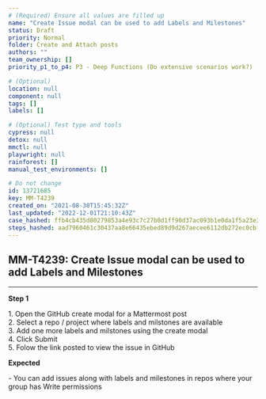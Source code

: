 ```yaml
---
# (Required) Ensure all values are filled up
name: "Create Issue modal can be used to add Labels and Milestones"
status: Draft
priority: Normal
folder: Create and Attach posts
authors: ""
team_ownership: []
priority_p1_to_p4: P3 - Deep Functions (Do extensive scenarios work?)

# (Optional)
location: null
component: null
tags: []
labels: []

# (Optional) Test type and tools
cypress: null
detox: null
mmctl: null
playwright: null
rainforest: []
manual_test_environments: []

# Do not change
id: 13721685
key: MM-T4239
created_on: "2021-08-30T15:45:32Z"
last_updated: "2022-12-01T21:10:43Z"
case_hashed: ffb4cb435d80279853a4e93c7c27b0d1ff90d37ac093b1e0da1f5a23e3b5afab1df4a2f78556f87166a18e57d1a037b7
steps_hashed: aad7960461c30437aa8e66435ebed89d9d267aecee6112db272ec0cbf1d3027c841f5fb7d3236cd7c2881672466eb498
---
```


<!-- (Auto-generated) Based on frontmatter's "key" and "name" -->

## MM-T4239: Create Issue modal can be used to add Labels and Milestones

---

**Step 1**

1\. Open the GitHub create modal for a Mattermost post\
2\. Select a repo / project where labels and milstones are available\
3\. Add one more labels and milstones using the create modal\
4\. Click Submit\
5\. Folow the link posted to view the issue in GitHub

**Expected**

\- You can add issues along with labels and milestones in repos where your group has Write permissions

